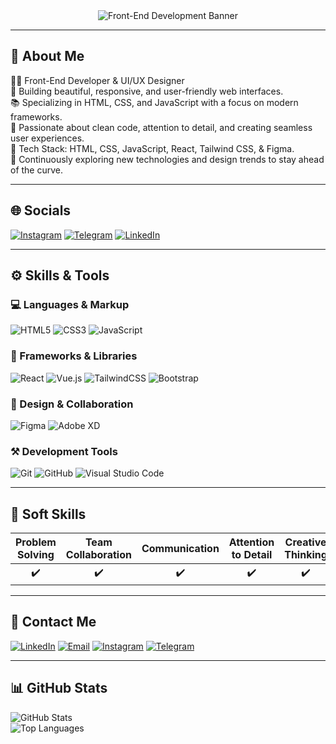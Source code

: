 <div align="center">
  <img src="https://images.unsplash.com/photo-1549497040-7e04047a06ed?q=80&w=2670&auto=format&fit=crop&ixlib=rb-4.0.3&ixid=M3wxMjA3fDB8MHxwaG90by1wYWdlfHx8fGVufDB8fHx8fA%3D%3D" alt="Front-End Development Banner" />
</div>

---

## 💫 About Me
👨‍💻 Front-End Developer & UI/UX Designer<br>
🚀 Building beautiful, responsive, and user-friendly web interfaces.<br>
📚 Specializing in HTML, CSS, and JavaScript with a focus on modern frameworks.<br>
🎨 Passionate about clean code, attention to detail, and creating seamless user experiences.<br>
🔧 Tech Stack: HTML, CSS, JavaScript, React, Tailwind CSS, & Figma.<br>
🌱 Continuously exploring new technologies and design trends to stay ahead of the curve.

---

## 🌐 Socials
[![Instagram](https://img.shields.io/badge/Instagram-%23E4405F.svg?style=for-the-badge&logo=Instagram&logoColor=white)](https://instagram.com/arvinmaroufi.ir)
[![Telegram](https://img.shields.io/badge/Telegram-2CA5E0?style=for-the-badge&logo=telegram&logoColor=white)](https://t.me/arvinmaroufi_ir)
[![LinkedIn](https://img.shields.io/badge/LinkedIn-%230A66C2.svg?style=for-the-badge&logo=LinkedIn&logoColor=white)](https://www.linkedin.com/in/arvinmaroufi)

---

## ⚙️ Skills & Tools

### 💻 Languages & Markup
![HTML5](https://img.shields.io/badge/html5-%23E34F26.svg?style=for-the-badge&logo=html5&logoColor=white)
![CSS3](https://img.shields.io/badge/css3-%231572B6.svg?style=for-the-badge&logo=css3&logoColor=white)
![JavaScript](https://img.shields.io/badge/javascript-%23323330.svg?style=for-the-badge&logo=javascript&logoColor=%23F7DF1E)

### 🚀 Frameworks & Libraries
![React](https://img.shields.io/badge/react-%2320232a.svg?style=for-the-badge&logo=react&logoColor=%2361DAFB)
![Vue.js](https://img.shields.io/badge/vuejs-%2335495e.svg?style=for-the-badge&logo=vue.js&logoColor=%234FC08D)
![TailwindCSS](https://img.shields.io/badge/tailwindcss-%2338B2AC.svg?style=for-the-badge&logo=tailwind-css&logoColor=white)
![Bootstrap](https://img.shields.io/badge/bootstrap-%23563D7C.svg?style=for-the-badge&logo=bootstrap&logoColor=white)

### 🎨 Design & Collaboration
![Figma](https://img.shields.io/badge/figma-%23F24E1E.svg?style=for-the-badge&logo=figma&logoColor=white)
![Adobe XD](https://img.shields.io/badge/adobe%20xd-%23FF61F6.svg?style=for-the-badge&logo=adobe%20xd&logoColor=white)

### ⚒️ Development Tools
![Git](https://img.shields.io/badge/git-%23F05033.svg?style=for-the-badge&logo=git&logoColor=white)
![GitHub](https://img.shields.io/badge/github-%23121011.svg?style=for-the-badge&logo=github&logoColor=white)
![Visual Studio Code](https://img.shields.io/badge/Visual%20Studio%20Code-0078d7.svg?style=for-the-badge&logo=visual-studio-code&logoColor=white)

---

## 🌟 Soft Skills
<table>
  <thead>
    <tr>
      <th>Problem Solving</th>
      <th>Team Collaboration</th>
      <th>Communication</th>
      <th>Attention to Detail</th>
      <th>Creative Thinking</th>
    </tr>
  </thead>
  <tbody>
    <tr align="center">
      <td>✔️</td>
      <td>✔️</td>
      <td>✔️</td>
      <td>✔️</td>
      <td>✔️</td>
    </tr>
  </tbody>
</table>

---

## 💬 Contact Me
[![LinkedIn](https://img.shields.io/badge/LinkedIn-%230A66C2.svg?style=for-the-badge&logo=LinkedIn&logoColor=white)](https://www.linkedin.com/in/arvinmaroufi)
[![Email](https://img.shields.io/badge/Email-%23D14836.svg?style=for-the-badge&logo=gmail&logoColor=white)](mailto:arvinmaroufi.dev@gmail.com)
[![Instagram](https://img.shields.io/badge/Instagram-%23E4405F.svg?style=for-the-badge&logo=Instagram&logoColor=white)](https://instagram.com/arvinmaroufi.ir)
[![Telegram](https://img.shields.io/badge/Telegram-2CA5E0?style=for-the-badge&logo=telegram&logoColor=white)](https://t.me/arvin_maroufi)

---

## 📊 GitHub Stats
![GitHub Stats](https://github-readme-stats.vercel.app/api?username=arvinmaroufi&theme=dark&hide_border=false&include_all_commits=true&count_private=true)<br/>
![Top Languages](https://github-readme-stats.vercel.app/api/top-langs/?username=arvinmaroufi&theme=dark&hide_border=false&include_all_commits=true&count_private=false&layout=compact)